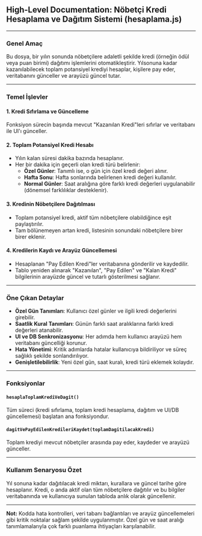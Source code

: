 ## High-Level Documentation: Nöbetçi Kredi Hesaplama ve Dağıtım Sistemi (hesaplama.js)

---

### Genel Amaç

Bu dosya, bir yılın sonunda nöbetçilere adaletli şekilde kredi (örneğin ödül veya puan birimi) dağıtımı işlemlerini otomatikleştirir. Yılsonuna kadar kazanılabilecek toplam potansiyel krediyi hesaplar, kişilere pay eder, veritabanını günceller ve arayüzü güncel tutar.

---

### Temel İşlevler

#### 1. Kredi Sıfırlama ve Güncelleme
Fonksiyon sürecin başında mevcut "Kazanılan Kredi"leri sıfırlar ve veritabanı ile UI'ı günceller.

#### 2. Toplam Potansiyel Kredi Hesabı
- Yılın kalan süresi dakika bazında hesaplanır.
- Her bir dakika için geçerli olan kredi türü belirlenir:
  - **Özel Günler**: Tanımlı ise, o gün için özel kredi değeri alınır.
  - **Hafta Sonu**: Hafta sonlarında belirlenen kredi değeri kullanılır.
  - **Normal Günler**: Saat aralığına göre farklı kredi değerleri uygulanabilir (dönemsel farklılıklar desteklenir).

#### 3. Kredinin Nöbetçilere Dağıtılması
- Toplam potansiyel kredi, aktif tüm nöbetçilere olabildiğince eşit paylaştırılır.
- Tam bölünemeyen artan kredi, listesinin sonundaki nöbetçilere birer birer eklenir.

#### 4. Kredilerin Kaydı ve Arayüz Güncellemesi
- Hesaplanan "Pay Edilen Kredi"ler veritabanına gönderilir ve kaydedilir.
- Tablo yeniden alınarak "Kazanılan", "Pay Edilen" ve "Kalan Kredi" bilgilerinin arayüzde güncel ve tutarlı gösterilmesi sağlanır.

---

### Öne Çıkan Detaylar

- **Özel Gün Tanımları**: Kullanıcı özel günler ve ilgili kredi değerlerini girebilir.
- **Saatlik Kural Tanımları**: Günün farklı saat aralıklarına farklı kredi değerleri atanabilir.
- **UI ve DB Senkronizasyonu**: Her adımda hem kullanıcı arayüzü hem veritabanı güncelliği korunur.
- **Hata Yönetimi**: Kritik adımlarda hatalar kullanıcıya bildiriliyor ve süreç sağlıklı şekilde sonlandırılıyor.
- **Genişletilebilirlik**: Yeni özel gün, saat kuralı, kredi türü eklemek kolaydır.

---

### Fonksiyonlar

#### `hesaplaToplamKrediVeDagit()`
Tüm süreci (kredi sıfırlama, toplam kredi hesaplama, dağıtım ve UI/DB güncellemesi) başlatan ana fonksiyondur.

#### `dagitVePayEdilenKredileriKaydet(toplamDagitilacakKredi)`
Toplam krediyi mevcut nöbetçiler arasında pay eder, kaydeder ve arayüzü günceller.

---

### Kullanım Senaryosu Özet

Yıl sonuna kadar dağıtılacak kredi miktarı, kurallara ve güncel tarihe göre hesaplanır. Kredi, o anda aktif olan tüm nöbetçilere dağıtılır ve bu bilgiler veritabanında ve kullanıcıya sunulan tabloda anlık olarak güncellenir.

---

**Not:** Kodda hata kontrolleri, veri tabanı bağlantıları ve arayüz güncellemeleri gibi kritik noktalar sağlam şekilde uygulanmıştır. Özel gün ve saat aralığı tanımlamalarıyla çok farklı puanlama ihtiyaçları karşılanabilir.